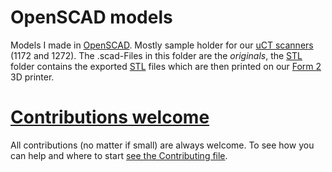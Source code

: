 # OpenSCAD models

Models I made in [OpenSCAD](http://www.openscad.org/).
Mostly sample holder for our [uCT scanners](http://bruker-microct.com/products/all_products.htm) (1172 and 1272).
The .scad-Files in this folder are the *originals*, the [STL](STL) folder contains the exported [STL](https://en.wikipedia.org/wiki/STL_(file_format)) files which are then printed on our [Form 2](http://formlabs.com/products/3d-printers/form-2/) 3D printer.

# [Contributions welcome](http://contributionswelcome.org/)

All contributions (no matter if small) are always welcome.
To see how you can help and where to start [see the Contributing file](CONTRIBUTING.md).
